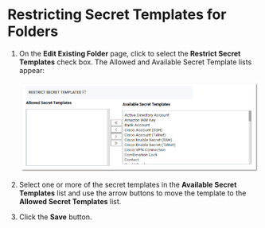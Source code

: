 [title]: # (Restricting Secret Templates for Folders)
[tags]: # (Folder)
[priority]: # (1000)

# Restricting Secret Templates for Folders

1. On the **Edit Existing Folder** page, click to select the **Restrict Secret Templates** check box. The Allowed and Available Secret Template lists appear:

   ![1556825080644](images/1556825080644.png)

1. Select one or more of the secret templates in the **Available Secret Templates** list and use the arrow buttons to move the template to the **Allowed Secret Templates** list.

1. Click the **Save** button.
